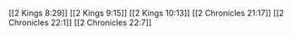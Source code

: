 [[2 Kings 8:29]]
[[2 Kings 9:15]]
[[2 Kings 10:13]]
[[2 Chronicles 21:17]]
[[2 Chronicles 22:1]]
[[2 Chronicles 22:7]]
